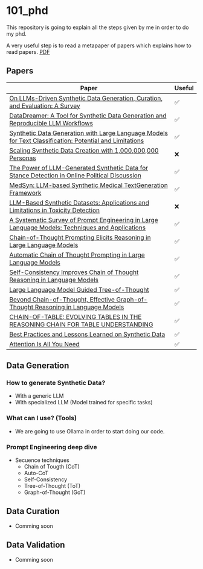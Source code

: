 # 101_phd
This repository is going to explain all the steps given by me in order to do my phd.

A very useful step is to read a metapaper of papers which explains how to read papers. [PDF](paper-reading.pdf)

## Papers
| Paper | Useful |
|---|---|
|[On LLMs-Driven Synthetic Data Generation, Curation, and Evaluation: A Survey](https://github.com/federicoperezmarina/101_phd/tree/main/papers/2406.15126) | :white_check_mark: |
|[DataDreamer: A Tool for Synthetic Data Generation and Reproducible LLM Workflows](https://github.com/federicoperezmarina/101_phd/tree/main/papers/2402.10379) | :white_check_mark: |
|[Synthetic Data Generation with Large Language Models for Text Classification: Potential and Limitations](https://github.com/federicoperezmarina/101_phd/tree/main/papers/2310.07849) | :white_check_mark: |
|[Scaling Synthetic Data Creation with 1,000,000,000 Personas](https://github.com/federicoperezmarina/101_phd/tree/main/papers/2406.20094) | :x: |
|[The Power of LLM-Generated Synthetic Data for Stance Detection in Online Political Discussion](https://github.com/federicoperezmarina/101_phd/tree/main/papers/2406.12480)| :white_check_mark: |
|[MedSyn: LLM-based Synthetic Medical TextGeneration Framework](https://github.com/federicoperezmarina/101_phd/tree/main/papers/2408.02056)| :white_check_mark: |
|[LLM-Based Synthetic Datasets: Applications and Limitations in Toxicity Detection](https://github.com/federicoperezmarina/101_phd/tree/main/papers/2024trac_16)|:x:|
|[A Systematic Survey of Prompt Engineering in Large Language Models: Techniques and Applications](https://github.com/federicoperezmarina/101_phd/tree/main/papers/2402.07927)| :white_check_mark: |
|[Chain-of-Thought Prompting Elicits Reasoning in Large Language Models](https://github.com/federicoperezmarina/101_phd/tree/main/papers/2201.11903)| :white_check_mark: |
|[Automatic Chain of Thought Prompting in Large Language Models](https://github.com/federicoperezmarina/101_phd/tree/main/papers/2210.03493)| :white_check_mark: |
|[Self-Consistency Improves Chain of Thought Reasoning in Language Models](https://github.com/federicoperezmarina/101_phd/tree/main/papers/2203.11171)| :white_check_mark: |
|[Large Language Model Guided Tree-of-Thought](https://github.com/federicoperezmarina/101_phd/tree/main/papers/2201.08291)| :white_check_mark: |
|[Beyond Chain-of-Thought, Effective Graph-of-Thought Reasoning in Language Models](https://github.com/federicoperezmarina/101_phd/tree/main/papers/2201.16582)| :white_check_mark: |
|[CHAIN-OF-TABLE: EVOLVING TABLES IN THE REASONING CHAIN FOR TABLE UNDERSTANDING](https://github.com/federicoperezmarina/101_phd/tree/main/papers/2401.04398)| :white_check_mark: |
|[Best Practices and Lessons Learned on Synthetic Data](https://github.com/federicoperezmarina/101_phd/tree/main/papers/2404.07503)| :white_check_mark: |
|[Attention Is All You Need](https://github.com/federicoperezmarina/101_phd/tree/main/papers/2017)| :white_check_mark: |


## Data Generation

### How to generate Synthetic Data?
- With a generic LLM
- With specialized LLM (Model trained for specific tasks)


### What can I use? (Tools)
- We are going to use Ollama in order to start doing our code.

### Prompt Engineering deep dive
- Secuence techniques
    - Chain of Tougth (CoT)
    - Auto-CoT
    - Self-Consistency
    - Tree-of-Thought (ToT)
    - Graph-of-Thought (GoT)

## Data Curation
- Comming soon

## Data Validation
- Comming soon